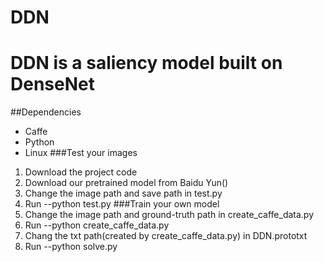# DDN
# DDN is a saliency model built on DenseNet
##Dependencies
- Caffe
- Python
- Linux
###Test your images
1. Download the project code
2. Download our pretrained model from Baidu Yun()
3. Change the image path and save path in test.py
4. Run --python test.py
###Train your own model
1. Change the image path and ground-truth path in create_caffe_data.py
2. Run --python create_caffe_data.py
3. Chang the txt path(created by create_caffe_data.py) in DDN.prototxt
4. Run --python solve.py
